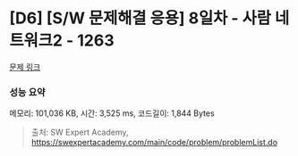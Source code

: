 # [D6] [S/W 문제해결 응용] 8일차 - 사람 네트워크2 - 1263 

[문제 링크](https://swexpertacademy.com/main/code/problem/problemDetail.do?contestProbId=AV18P2B6Iu8CFAZN) 

### 성능 요약

메모리: 101,036 KB, 시간: 3,525 ms, 코드길이: 1,844 Bytes



> 출처: SW Expert Academy, https://swexpertacademy.com/main/code/problem/problemList.do